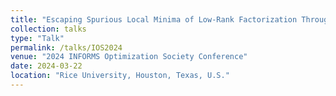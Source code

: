 ```yaml
---
title: "Escaping Spurious Local Minima of Low-Rank Factorization Through Convex Lifting"
collection: talks
type: "Talk"
permalink: /talks/IOS2024
venue: "2024 INFORMS Optimization Society Conference"
date: 2024-03-22
location: "Rice University, Houston, Texas, U.S."
---
```


